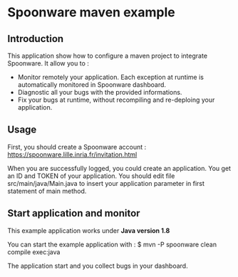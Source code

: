 # Spoonware maven example

## Introduction
This application show how to configure a maven project to integrate Spoonware.  It allow you to :
- Monitor remotely your application. Each exception at runtime is automatically monitored in Spoonware dashboard.
- Diagnostic all your bugs with the provided informations.
- Fix your bugs at runtime, without recompiling and re-deploing your application.

## Usage

First, you should create a Spoonware account : https://spoonware.lille.inria.fr/invitation.html

When you are successfully logged, you could create an application. You get an ID and TOKEN of your application. You should edit file src/main/java/Main.java to insert your application parameter in first statement of main method.

## Start application and monitor

This example application works under **Java version 1.8**

You can start the example application with :
$ mvn -P spoonware clean compile exec:java

The application start and you collect bugs in your dashboard.
